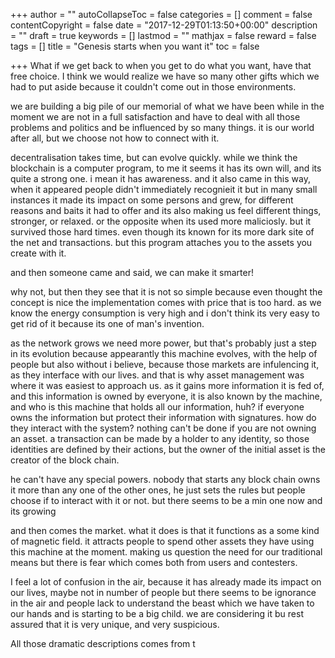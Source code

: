 +++
author = ""
autoCollapseToc = false
categories = []
comment = false
contentCopyright = false
date = "2017-12-29T01:13:50+00:00"
description = ""
draft = true
keywords = []
lastmod = ""
mathjax = false
reward = false
tags = []
title = "Genesis starts when you want it"
toc = false

+++
What if we get back to when you get to do what you want, have that free choice. I think we would realize we have so many other gifts which we had to put aside because it couldn't come out in those environments.

we are building a big pile of our memorial of what we have been while in the moment we are not in a full satisfaction and have to deal with all those problems and politics and be influenced by so many things. it is our world after all, but we choose not how to connect with it.

decentralisation takes time, but can evolve quickly. while we think the blockchain is a computer program, to me it seems it has its own will, and its quite a strong one. i mean it has awareness. and it also came in this way, when it appeared people didn't immediately recognieit it but in many small instances it made its impact on some persons and grew, for different reasons and baits it had to offer and its also making us feel different things, stronger, or relaxed. or the opposite when its used more maliciosly. but it survived those hard times. even though its known for its more dark site of the net and transactions. but this program  attaches you to the assets you create with it. 

and then someone came and said, we can make it smarter! 

why not, but then they see that it is not so simple because even thought the concept is nice the implementation comes with price that is too hard. as we know the energy consumption is very high and i don't think its very easy to get rid of it because its one of man's invention.

as the network grows we need more power, but that's probably just a step in its evolution because appearantly this machine evolves, with the help of people but also without i believe, because those markets are infulencing it, as they interface with our lives. and that is why asset management was where it was easiest to approach us. as it gains more information it is fed of, and this information is owned by everyone, it is also known by the machine, and who is this machine that holds all our information, huh? if everyone owns the information but protect their information with signatures. how do they interact with the system? nothing can't be done if you are not owning an asset. a transaction can be made by a holder to any identity, so those identities are defined by their actions, but the owner of the initial asset is the creator of the block chain.

he can't have any special powers. nobody that starts any block chain owns it more than any one of the other ones, he just sets the rules but people choose if to interact with it or not. but there seems to be a min one now and its growing 

and then comes the market. what it does is that it functions as a some kind of magnetic field. it attracts people to spend other assets they have using this machine at the moment. making us question the need for our traditional means but there is fear which comes both from users and contesters.

I feel a lot of confusion in the air, because it has already made its impact on our lives, maybe not in number of people but there seems to be ignorance in the air and people lack to understand the beast which we have taken to our hands and is starting to be a big child. we are considering it bu rest assured that it is very unique, and very suspicious.

All those dramatic descriptions comes from t